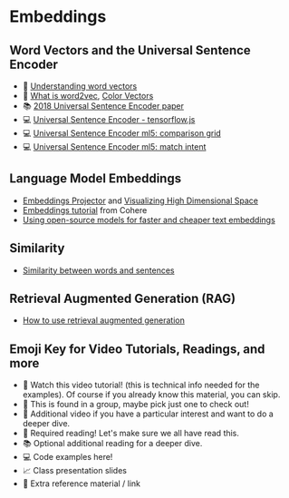 # Embeddings

## Word Vectors and the Universal Sentence Encoder

- 📕 [Understanding word vectors](https://gist.github.com/aparrish/2f562e3737544cf29aaf1af30362f469)
- 🍿 [What is word2vec](https://youtu.be/LSS_bos_TPI), [Color Vectors](https://youtu.be/mI23bDF0VRI)
- 📚 [2018 Universal Sentence Encoder paper](https://arxiv.org/abs/1803.11175)
- 💻 [Universal Sentence Encoder - tensorflow.js](https://github.com/tensorflow/tfjs-models/tree/master/universal-sentence-encoder)
- 💻 [Universal Sentence Encoder ml5: comparison grid](https://editor.p5js.org/a2zitp/sketches/pjV49ct_B)
- 💻 [Universal Sentence Encoder ml5: match intent](https://editor.p5js.org/a2zitp/sketches/KvN9mxxdju)

## Language Model Embeddings

- [Embeddings Projector](https://projector.tensorflow.org/) and [Visualizing High Dimensional Space](https://youtu.be/wvsE8jm1GzE)
- [Embeddings tutorial](https://docs.cohere.com/docs/text-embeddings) from Cohere
- [Using open-source models for faster and cheaper text embeddings](https://replicate.com/blog/run-bge-embedding-models)

## Similarity

- [Similarity between words and sentences](https://docs.cohere.com/docs/similarity-between-words-and-sentences)

## Retrieval Augmented Generation (RAG)

- [How to use retrieval augmented generation](https://replicate.com/blog/how-to-use-rag-with-chromadb-and-mistral-7b-instruct)

## Emoji Key for Video Tutorials, Readings, and more

- 🚨 Watch this video tutorial! (this is technical info needed for the examples). Of course if you already know this material, you can skip.
- 🔢 This is found in a group, maybe pick just one to check out!
- 🍿 Additional video if you have a particular interest and want to do a deeper dive.
- 📕 Required reading! Let's make sure we all have read this.
- 📚 Optional additional reading for a deeper dive.
- 💻 Code examples here!
- 📈 Class presentation slides
- 🔗 Extra reference material / link
